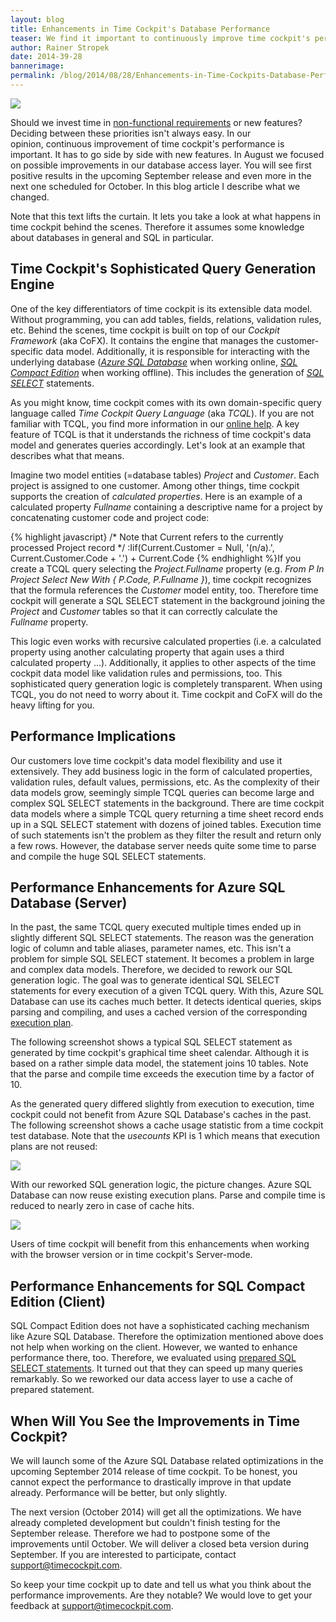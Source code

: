 ```yaml
---
layout: blog
title: Enhancements in Time Cockpit's Database Performance
teaser: We find it important to continuously improve time cockpit's performance. This has to go side by side with new features. In August, we focused on possible improvements in our database access layer. You will see first results in the September release and even more in the next one scheduled for October. Read more about what we changed.
author: Rainer Stropek
date: 2014-39-28
bannerimage: 
permalink: /blog/2014/08/28/Enhancements-in-Time-Cockpits-Database-Performance
---
```


<p xmlns="http://www.w3.org/1999/xhtml">
  <img src="{{site.baseurl}}/content/images/blog/2014/08/DSC_0400.jpg" />
</p><p xmlns="http://www.w3.org/1999/xhtml">Should we invest time in <a href="http://en.wikipedia.org/wiki/Non-functional_requirement" target="_blank">non-functional requirements</a> or new features? Deciding between these priorities isn't always easy. In our opinion, continuous improvement of time cockpit's performance is important. It has to go side by side with new features. In August we focused on possible improvements in our database access layer. You will see first positive results in the upcoming September release and even more in the next one scheduled for October. In this blog article I describe what we changed.</p><p class="showcase" xmlns="http://www.w3.org/1999/xhtml">Note that this text lifts the curtain. It lets you take a look at what happens in time cockpit behind the scenes. Therefore it assumes some knowledge about databases in general and SQL in particular.</p><h2 xmlns="http://www.w3.org/1999/xhtml">Time Cockpit's Sophisticated Query Generation Engine</h2><p xmlns="http://www.w3.org/1999/xhtml">One of the key differentiators of time cockpit is its extensible data model. Without programming, you can add tables, fields, relations, validation rules, etc. Behind the scenes, time cockpit is built on top of our <em>Cockpit Framework</em> (aka CoFX). It contains the engine that manages the customer-specific data model. Additionally, it is responsible for interacting with the underlying database (<em><a href="http://azure.microsoft.com/en-us/documentation/services/sql-database/" target="_blank">Azure SQL Database</a></em> when working online, <em><a href="http://msdn.microsoft.com/en-us/library/hh278312(v=sql.10).aspx" target="_blank">SQL Compact Edition</a></em> when working offline). This includes the generation of <a href="http://en.wikipedia.org/wiki/Select_(SQL)" target="_blank"><em>SQL SELECT</em></a> statements.</p><p xmlns="http://www.w3.org/1999/xhtml">As you might know, time cockpit comes with its own domain-specific query language called <em>Time Cockpit Query Language</em> (aka <em>TCQL</em>). If you are not familiar with TCQL, you find more information in our <a href="http://help.timecockpit.com/?topic=html/a7465f29-c739-4a14-bf5b-09821133dd9a.htm" target="_blank">online help</a>. A key feature of TCQL is that it understands the richness of time cockpit's data model and generates queries accordingly. Let's look at an example that describes what that means.</p><p xmlns="http://www.w3.org/1999/xhtml">Imagine two model entities (=database tables) <em>Project</em> and <em>Customer</em>. Each project is assigned to one customer. Among other things, time cockpit supports the creation of <em>calculated properties</em>. Here is an example of a calculated property <em>Fullname</em> containing a descriptive name for a project by concatenating customer code and project code:</p><p xmlns="http://www.w3.org/1999/xhtml">
  {% highlight javascript}&#xA;/* Note that Current refers to the currently processed Project record */&#xA;:Iif(Current.Customer = Null, '(n/a).', Current.Customer.Code + '.') + Current.Code&#xA;{% endhighlight %}If you create a TCQL query selecting the <em>Project.Fullname</em> property (e.g. <em>From P In Project Select New With { P.Code, P.Fullname }</em>), time cockpit recognizes that the formula references the <em>Customer</em> model entity, too. Therefore time cockpit will generate a SQL SELECT statement in the background joining the <em>Project</em> and <em>Customer</em> tables so that it can correctly calculate the <em>Fullname</em> property.</p><p xmlns="http://www.w3.org/1999/xhtml">This logic even works with recursive calculated properties (i.e. a calculated property using another calculating property that again uses a third calculated property ...). Additionally, it applies to other aspects of the time cockpit data model like validation rules and permissions, too. This sophisticated query generation logic is completely transparent. When using TCQL, you do not need to worry about it. Time cockpit and CoFX will do the heavy lifting for you.</p><h2 xmlns="http://www.w3.org/1999/xhtml">Performance Implications</h2><p xmlns="http://www.w3.org/1999/xhtml">Our customers love time cockpit's data model flexibility and use it extensively. They add business logic in the form of calculated properties, validation rules, default values, permissions, etc. As the complexity of their data models grow, seemingly simple TCQL queries can become large and complex SQL SELECT statements in the background. There are time cockpit data models where a simple TCQL query returning a time sheet record ends up in a SQL SELECT statement with dozens of joined tables. Execution time of such statements isn't the problem as they filter the result and return only a few rows. However, the database server needs quite some time to parse and compile the huge SQL SELECT statements.</p><h2 xmlns="http://www.w3.org/1999/xhtml">Performance Enhancements for Azure SQL Database (Server)</h2><p xmlns="http://www.w3.org/1999/xhtml">In the past, the same TCQL query executed multiple times ended up in slightly different SQL SELECT statements. The reason was the generation logic of column and table aliases, parameter names, etc. This isn't a problem for simple SQL SELECT statement. It becomes a problem in large and complex data models. Therefore, we decided to rework our SQL generation logic. The goal was to generate identical SQL SELECT statements for every execution of a given TCQL query. With this, Azure SQL Database can use its caches much better. It detects identical queries, skips parsing and compiling, and uses a cached version of the corresponding <a href="http://en.wikipedia.org/wiki/Query_plan" target="_blank">execution plan</a>.</p><p xmlns="http://www.w3.org/1999/xhtml">The following screenshot shows a typical SQL SELECT statement as generated by time cockpit's graphical time sheet calendar. Although it is based on a rather simple data model, the statement joins 10 tables. Note that the parse and compile time exceeds the execution time by a factor of 10.</p><f:function name="Composite.Media.ImageGallery.Slimbox2" xmlns:f="http://www.composite.net/ns/function/1.0">
  <f:param name="MediaImage" value="MediaArchive:59e02ea2-8390-4c44-b1f3-d0e8586e51ce" xmlns:f="http://www.composite.net/ns/function/1.0" />
  <f:param name="ThumbnailMaxWidth" value="800" xmlns:f="http://www.composite.net/ns/function/1.0" />
  <f:param name="ThumbnailMaxHeight" value="800" xmlns:f="http://www.composite.net/ns/function/1.0" />
  <f:param name="ImageMaxWidth" value="1280" xmlns:f="http://www.composite.net/ns/function/1.0" />
  <f:param name="ImageMaxHeight" value="1024" xmlns:f="http://www.composite.net/ns/function/1.0" />
</f:function><p xmlns="http://www.w3.org/1999/xhtml">As the generated query differed slightly from execution to execution, time cockpit could not benefit from Azure SQL Database's caches in the past. The following screenshot shows a cache usage statistic from a time cockpit test database. Note that the <em>usecounts</em> KPI is 1 which means that execution plans are not reused:</p><p xmlns="http://www.w3.org/1999/xhtml">
  <img src="{{site.baseurl}}/content/images/blog/2014/08/UseCountWithoutCachedPlan.png" />
</p><p xmlns="http://www.w3.org/1999/xhtml">With our reworked SQL generation logic, the picture changes. Azure SQL Database can now reuse existing execution plans. Parse and compile time is reduced to nearly zero in case of cache hits.</p><p xmlns="http://www.w3.org/1999/xhtml">
  <img src="{{site.baseurl}}/content/images/blog/2014/08/UsecountWithCache.png" />
</p><p xmlns="http://www.w3.org/1999/xhtml">Users of time cockpit will benefit from this enhancements when working with the browser version or in time cockpit's Server-mode.</p><h2 xmlns="http://www.w3.org/1999/xhtml">Performance Enhancements for SQL Compact Edition (Client)</h2><p xmlns="http://www.w3.org/1999/xhtml">SQL Compact Edition does not have a sophisticated caching mechanism like Azure SQL Database. Therefore the optimization mentioned above does not help when working on the client. However, we wanted to enhance performance there, too. Therefore, we evaluated using <a href="http://en.wikipedia.org/wiki/Prepared_statement" target="_blank">prepared SQL SELECT statements</a>. It turned out that they can speed up many queries remarkably. So we reworked our data access layer to use a cache of prepared statement.</p><h2 xmlns="http://www.w3.org/1999/xhtml">When Will You See the Improvements in Time Cockpit?</h2><p xmlns="http://www.w3.org/1999/xhtml">We will launch some of the Azure SQL Database related optimizations in the upcoming September 2014 release of time cockpit. To be honest, you cannot expect the performance to drastically improve in that update already. Performance will be better, but only slightly.</p><p xmlns="http://www.w3.org/1999/xhtml">The next version (October 2014) will get all the optimizations. We have already completed development but couldn't finish testing for the September release. Therefore we had to postpone some of the improvements until October. We will deliver a closed beta version during September. If you are interested to participate, contact <a href="mailto:support@timecockpit.com">support@timecockpit.com</a>.</p><p xmlns="http://www.w3.org/1999/xhtml">So keep your time cockpit up to date and tell us what you think about the performance improvements. Are they notable? We would love to get your feedback at <a href="mailto:support@timecockpit.com">support@timecockpit.com</a>.</p>